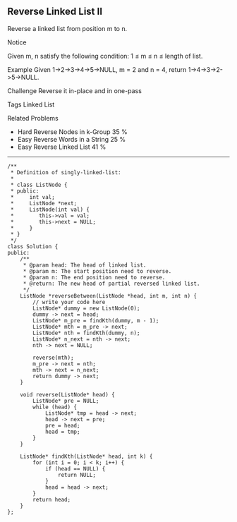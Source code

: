 ## Reverse Linked List II  ##

Reverse a linked list from position m to n.

 Notice

Given m, n satisfy the following condition: 1 ≤ m ≤ n ≤ length of list.

Example
Given 1->2->3->4->5->NULL, m = 2 and n = 4, return 1->4->3->2->5->NULL.

Challenge 
Reverse it in-place and in one-pass

Tags 
Linked List

Related Problems 

- Hard Reverse Nodes in k-Group 35 %
- Easy Reverse Words in a String 25 %
- Easy Reverse Linked List 41 %

----------
	/**
	 * Definition of singly-linked-list:
	 * 
	 * class ListNode {
	 * public:
	 *     int val;
	 *     ListNode *next;
	 *     ListNode(int val) {
	 *        this->val = val;
	 *        this->next = NULL;
	 *     }
	 * }
	 */
	class Solution {
	public:
	    /**
	     * @param head: The head of linked list.
	     * @param m: The start position need to reverse.
	     * @param n: The end position need to reverse.
	     * @return: The new head of partial reversed linked list.
	     */
	    ListNode *reverseBetween(ListNode *head, int m, int n) {
	        // write your code here
	        ListNode* dummy = new ListNode(0);
	        dummy -> next = head;
	        ListNode* m_pre = findKth(dummy, m - 1);
	        ListNode* mth = m_pre -> next;
	        ListNode* nth = findKth(dummy, n);
	        ListNode* n_next = nth -> next;
	        nth -> next = NULL;
	        
	        reverse(mth);
	        m_pre -> next = nth;
	        mth -> next = n_next;
	        return dummy -> next;
	    }
	    
	    void reverse(ListNode* head) {
	        ListNode* pre = NULL;
	        while (head) {
	            ListNode* tmp = head -> next;
	            head -> next = pre;
	            pre = head;
	            head = tmp;
	        }
	    }
	    
	    ListNode* findKth(ListNode* head, int k) {
	        for (int i = 0; i < k; i++) {
	            if (head == NULL) {
	                return NULL;
	            }
	            head = head -> next;
	        }
	        return head;
	    }
	};
